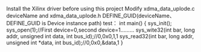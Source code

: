 
Install the Xilinx driver before using this project
Modify xdma_data_uplode.c deviceName and xdma_data_uplode.h DEFINE_GUID(deviceName、DEFINE_GUID is Device instance path)
test：
int main()
{
  sys_init();
  sys_open(1);//First device=0,second device=1.........
  sys_wite32(int bar, long addr, unsigned int data, int bus_id);//0,0x0,1,1
  sys_read32(int bar, long addr, unsigned int *data, int bus_id);//0,0x0,&data,1
}

